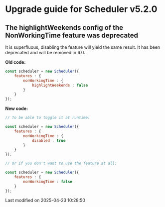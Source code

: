 # Upgrade guide for Scheduler v5.2.0

## The highlightWeekends config of the NonWorkingTime feature was deprecated

It is superfluous, disabling the feature will yield the same result. It has been deprecated and will be removed in 6.0.

**Old code:**
```javascript
const scheduler = new Scheduler({
    features : {
        nonWorkingTime : {
            highlightWeekends : false
        }
    }
});
```

**New code:**
```javascript
// To be able to toggle it at runtime:

const scheduler = new Scheduler({
    features : {
        nonWorkingTime : {
            disabled : true
        }
    }
});

// Or if you don't want to use the feature at all:

const scheduler = new Scheduler({
    features : {
        nonWorkingTime : false
    }
});
```


<p class="last-modified">Last modified on 2025-04-23 10:28:50</p>